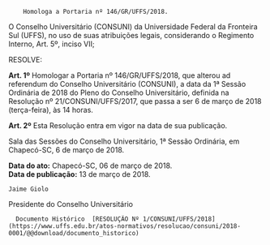         Homologa a Portaria nº 146/GR/UFFS/2018.  

O Conselho Universitário (CONSUNI) da Universidade Federal da Fronteira Sul (UFFS), no uso de suas atribuições legais, considerando o Regimento Interno, Art. 5º, inciso VII;

  

 RESOLVE:

  

 **Art. 1º** Homologar a Portaria nº 146/GR/UFFS/2018, que alterou ad referendum do Conselho Universitário (CONSUNI), a data da 1ª Sessão Ordinária de 2018 do Pleno do Conselho Universitário, definida na Resolução nº 21/CONSUNI/UFFS/2017, que passa a ser 6 de março de 2018 (terça-feira), às 14 horas.

  

 **Art. 2º** Esta Resolução entra em vigor na data de sua publicação.

  

 Sala das Sessões do Conselho Universitário, 1ª Sessão Ordinária, em Chapecó-SC, 6 de março de 2018.

  

   **Data do ato:** Chapecó-SC, 06 de março de 2018.   
 **Data de publicação:**  13 de março de 2018. 

    Jaime Giolo   
 Presidente do Conselho Universitário 

      Documento Histórico  [RESOLUÇÃO Nº 1/CONSUNI/UFFS/2018](https://www.uffs.edu.br/atos-normativos/resolucao/consuni/2018-0001/@@download/documento_historico)     
      